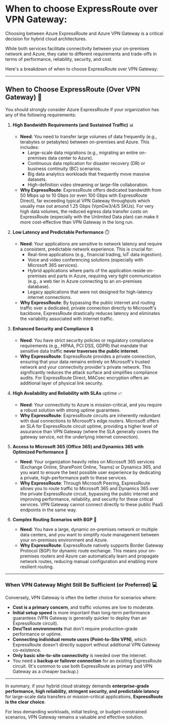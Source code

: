 # When to choose ExpressRoute over VPN Gateway:

Choosing between Azure ExpressRoute and Azure VPN Gateway is a critical decision for hybrid cloud architectures. 

While both services facilitate connectivity between your on-premises network and Azure, they cater to different requirements and trade-offs in terms of performance, reliability, security, and cost.

Here's a breakdown of when to choose ExpressRoute over VPN Gateway:

---

## When to Choose ExpressRoute (Over VPN Gateway) 🚄

You should strongly consider Azure ExpressRoute if your organization has any of the following requirements:

1.  **High Bandwidth Requirements (and Sustained Traffic)** 📊
    * **Need**: You need to transfer large volumes of data frequently (e.g., terabytes or petabytes) between on-premises and Azure. This includes:
        * Large-scale data migrations (e.g., migrating an entire on-premises data center to Azure).
        * Continuous data replication for disaster recovery (DR) or business continuity (BC) scenarios.
        * Big data analytics workloads that frequently move massive datasets.
        * High-definition video streaming or large-file collaboration.
    * **Why ExpressRoute**: ExpressRoute offers dedicated bandwidth from 50 Mbps up to 10 Gbps (or even 100 Gbps with ExpressRoute Direct), far exceeding typical VPN Gateway throughputs which usually max out around 1.25 Gbps (VpnGw3/4/5 SKUs). For very high data volumes, the reduced egress data transfer costs on ExpressRoute (especially with the Unlimited Data plan) can make it more cost-effective than VPN Gateway in the long run.

2.  **Low Latency and Predictable Performance** ⏱️
    * **Need**: Your applications are sensitive to network latency and require a consistent, predictable network experience. This is crucial for:
        * Real-time applications (e.g., financial trading, IoT data ingestion).
        * Voice and video conferencing solutions (especially with Microsoft 365 services).
        * Hybrid applications where parts of the application reside on-premises and parts in Azure, requiring very tight communication (e.g., a web tier in Azure connecting to an on-premises database).
        * Legacy applications that were not designed for high-latency internet connections.
    * **Why ExpressRoute**: By bypassing the public internet and routing traffic over a dedicated, private connection directly to Microsoft's backbone, ExpressRoute drastically reduces latency and eliminates the variability associated with internet traffic.

3.  **Enhanced Security and Compliance** 🔒
    * **Need**: You have strict security policies or regulatory compliance requirements (e.g., HIPAA, PCI DSS, GDPR) that mandate that sensitive data traffic **never traverses the public internet**.
    * **Why ExpressRoute**: ExpressRoute provides a private connection, ensuring that your data remains entirely on Microsoft's trusted network and your connectivity provider's private network. This significantly reduces the attack surface and simplifies compliance audits. For ExpressRoute Direct, MACsec encryption offers an additional layer of physical link security.

4.  **High Availability and Reliability with SLAs** uptime 📈
    * **Need**: Your connectivity to Azure is mission-critical, and you require a robust solution with strong uptime guarantees.
    * **Why ExpressRoute**: ExpressRoute circuits are inherently redundant with dual connections to Microsoft's edge routers. Microsoft offers an SLA for ExpressRoute circuit uptime, providing a higher level of assurance than VPN Gateway (where the SLA generally covers the gateway service, not the underlying internet connection).

5.  **Access to Microsoft 365 (Office 365) and Dynamics 365 with Optimized Performance** 📧
    * **Need**: Your organization heavily relies on Microsoft 365 services (Exchange Online, SharePoint Online, Teams) or Dynamics 365, and you want to ensure the best possible user experience by dedicating a private, high-performance path to these services.
    * **Why ExpressRoute**: Through Microsoft Peering, ExpressRoute allows you to route traffic to Microsoft 365 and Dynamics 365 over the private ExpressRoute circuit, bypassing the public internet and improving performance, reliability, and security for these critical services. VPN Gateway cannot connect directly to these public PaaS endpoints in the same way.

6.  **Complex Routing Scenarios with BGP** 🔄
    * **Need**: You have a large, dynamic on-premises network or multiple data centers, and you want to simplify route management between your on-premises environment and Azure.
    * **Why ExpressRoute**: ExpressRoute natively supports Border Gateway Protocol (BGP) for dynamic route exchange. This means your on-premises routers and Azure can automatically learn and propagate network routes, reducing manual configuration and enabling more resilient routing.

---

### When VPN Gateway Might Still Be Sufficient (or Preferred) 💻

Conversely, VPN Gateway is often the better choice for scenarios where:

* **Cost is a primary concern**, and traffic volumes are low to moderate.
* **Initial setup speed** is more important than long-term performance guarantees (VPN Gateway is generally quicker to deploy than an ExpressRoute circuit).
* **Dev/Test environments** that don't require production-grade performance or uptime.
* **Connecting individual remote users (Point-to-Site VPN)**, which ExpressRoute doesn't directly support without additional VPN Gateway co-existence.
* **Only basic site-to-site connectivity** is needed over the internet.
* You need a **backup or failover connection** for an existing ExpressRoute circuit. (It's common to use both ExpressRoute as primary and VPN Gateway as a cheaper backup.)

---

In summary, if your hybrid cloud strategy demands **enterprise-grade performance, high reliability, stringent security, and predictable latency** for large-scale data transfers or mission-critical applications, **ExpressRoute is the clear choice**. 

For less demanding workloads, initial testing, or budget-constrained scenarios, VPN Gateway remains a valuable and effective solution.
